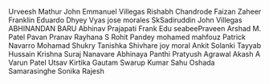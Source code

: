 Urveesh Mathur
John Emmanuel Villegas
Rishabh Chandrode
Faizan Zaheer
Franklin Eduardo
Dhyey Vyas
jose morales
SkSadiruddin
John  Villegas
ABHINANDAN BARU
Abhinav Prajapati
Frank Edu
seabeePraveen
Arshad M. Patel
Pavan
Pranav
Rayhana S
Rohit Pandey
mohamed mahfouz
Patrick Navarro
Mohamad Shukry
Tanishka Shivhare
joy moral
Ankit Solanki
Tayyab Hussain
Krishna
Suraj Nanavare
Abhinaya Panthi
Pratyush Agrawal
Akash A
Varun Patel 
Utsav
Kirtika Gautam
Swarup Kumar Sahu
Oshada Samarasinghe
Sonika Rajesh
